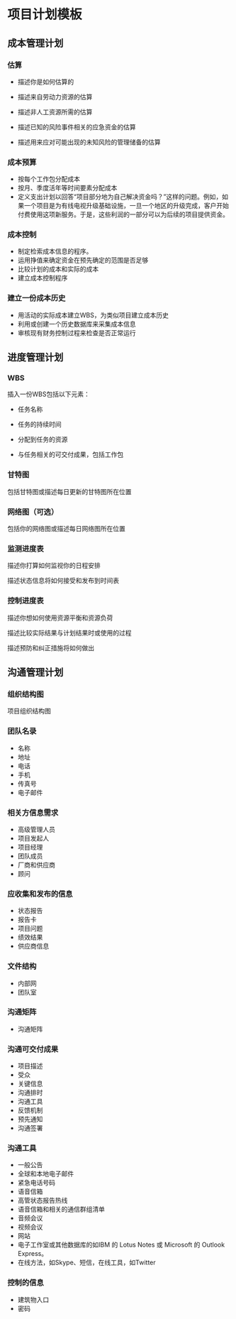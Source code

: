 # 项目计划模板

## 成本管理计划

### 估算

- 描述你是如何估算的

- 描述来自劳动力资源的估算
- 描述非人工资源所需的估算
- 描述已知的风险事件相关的应急资金的估算
- 描述用来应对可能出现的未知风险的管理储备的估算

### 成本预算

- 按每个工作包分配成本
- 按月、季度活年等时间要素分配成本
- 定义支出计划以回答“项目部分地为自己解决资金吗？”这样的问题。例如，如果一个项目是为有线电视升级基础设施，一旦一个地区的升级完成，客户开始付费使用这项新服务。于是，这些利润的一部分可以为后续的项目提供资金。

### 成本控制

- 制定检索成本信息的程序。
- 运用挣值来确定资金在预先确定的范围是否足够
- 比较计划的成本和实际的成本
- 建立成本控制程序

### 建立一份成本历史

- 用活动的实际成本建立WBS，为类似项目建立成本历史
- 利用或创建一个历史数据库来采集成本信息
- 审核现有财务控制过程来检查是否正常运行

## 进度管理计划

### WBS

插入一份WBS包括以下元素：

- 任务名称

- 任务的持续时间

- 分配到任务的资源

- 与任务相关的可交付成果，包括工作包

### 甘特图

包括甘特图或描述每日更新的甘特图所在位置

### 网络图（可选）

包括你的网络图或描述每日网络图所在位置

### 监测进度表

描述你打算如何监视你的日程安排

描述状态信息将如何接受和发布到时间表

### 控制进度表

描述你想如何使用资源平衡和资源负荷

描述比较实际结果与计划结果时或使用的过程

描述预防和纠正措施将如何做出

 ## 沟通管理计划

### 组织结构图

项目组织结构图

### 团队名录

- 名称
- 地址
- 电话
- 手机
- 传真号
- 电子邮件

### 相关方信息需求

- 高级管理人员
- 项目发起人
- 项目经理
- 团队成员
- 厂商和供应商
- 顾问

### 应收集和发布的信息

- 状态报告
- 报告卡
- 项目问题
- 绩效结果
- 供应商信息

### 文件结构

- 内部网
- 团队室

### 沟通矩阵

- 沟通矩阵

### 沟通可交付成果

- 项目描述
- 受众
- 关键信息
- 沟通排时
- 沟通工具
- 反馈机制
- 预先通知
- 沟通签署

### 沟通工具

- 一般公告
- 全球和本地电子邮件
- 紧急电话号码
- 语音信箱
- 高管状态报告热线
- 语音信箱和相关的通信群组清单
- 音频会议
- 视频会议
- 网站
- 电子工作室或其他数据库的如IBM 的 Lotus Notes 或 Microsoft 的 Outlook Express。
- 在线方法，如Skype、短信，在线工具，如Twitter

### 控制的信息

- 建筑物入口
- 密码